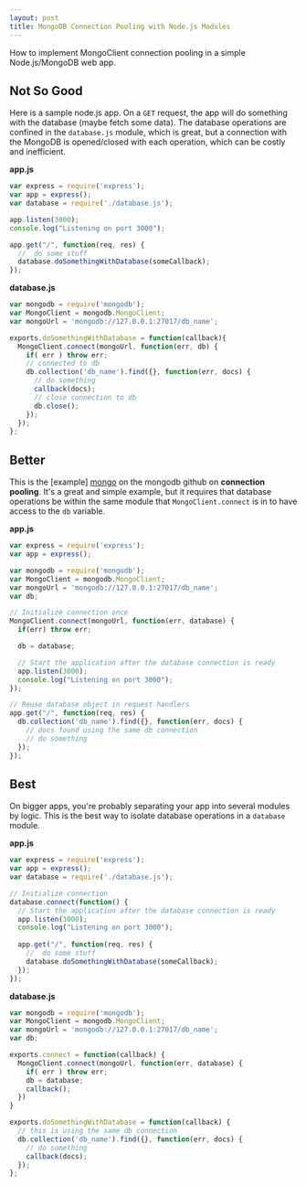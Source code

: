 ```yaml
---
layout: post
title: MongoDB Connection Pooling with Node.js Modules
---
```


<!-- links -->
[mongo]: https://mongodb.github.io/node-mongodb-native/driver-articles/mongoclient.html

<!-- post -->

How to implement MongoClient connection pooling in a simple Node.js/MongoDB web app.

<!--excerpt-->

## Not So Good ##
Here is a sample node.js app. On a `GET` request, the app will do something with the database (maybe fetch some data). The database operations are confined in the `database.js` module, which is great, but a connection with the MongoDB is opened/closed with each operation, which can be costly and inefficient.

**app.js**

```javascript
var express = require('express');
var app = express();
var database = require('./database.js');

app.listen(3000);
console.log("Listening on port 3000");

app.get("/", function(req, res) {
  //  do some stuff
  database.doSomethingWithDatabase(someCallback);
});
```

**database.js**

```javascript
var mongodb = require('mongodb');
var MongoClient = mongodb.MongoClient;
var mongoUrl = 'mongodb://127.0.0.1:27017/db_name';

exports.doSomethingWithDatabase = function(callback){
  MongoClient.connect(mongoUrl, function(err, db) {
    if( err ) throw err;
    // connected to db
    db.collection('db_name').find({}, function(err, docs) {
      // do something
      callback(docs);
      // close connection to db
      db.close();
    });
  });
};
```

## Better ##
This is the [example] [mongo] on the mongodb github on **connection pooling**. It's a great and simple example, but it requires that database operations be within the same module that `MongoClient.connect` is in to have access to the `db` variable.

**app.js**

```javascript
var express = require('express');
var app = express();

var mongodb = require('mongodb');
var MongoClient = mongodb.MongoClient;
var mongoUrl = 'mongodb://127.0.0.1:27017/db_name';
var db;

// Initialize connection once
MongoClient.connect(mongoUrl, function(err, database) {
  if(err) throw err;

  db = database;

  // Start the application after the database connection is ready
  app.listen(3000);
  console.log("Listening on port 3000");
});

// Reuse database object in request handlers
app.get("/", function(req, res) {
  db.collection('db_name').find({}, function(err, docs) {
    // docs found using the same db connection
    // do something
  });
});
```

## Best ##
On bigger apps, you're probably separating your app into several modules by logic. This is the best way to isolate database operations in a `database` module.

**app.js**

```javascript
var express = require('express');
var app = express();
var database = require('./database.js');

// Initialize connection
database.connect(function() {
  // Start the application after the database connection is ready
  app.listen(3000);
  console.log("Listening on port 3000");
  
  app.get("/", function(req, res) {
    //  do some stuff
    database.doSomethingWithDatabase(someCallback);
  });
});

```

**database.js**

```javascript
var mongodb = require('mongodb');
var MongoClient = mongodb.MongoClient;
var mongoUrl = 'mongodb://127.0.0.1:27017/db_name';
var db;

exports.connect = function(callback) {
  MongoClient.connect(mongoUrl, function(err, database) {
    if( err ) throw err;
    db = database;
    callback();
  })
}

exports.doSomethingWithDatabase = function(callback) {
  // this is using the same db connection
  db.collection('db_name').find({}, function(err, docs) {
    // do something
    callback(docs);
  });
};
```

